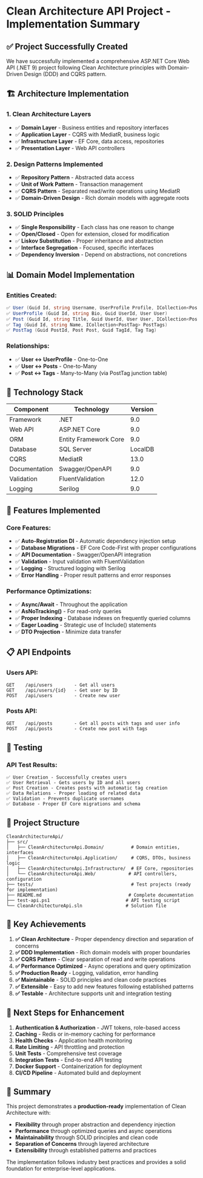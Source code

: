 # Clean Architecture API Project - Implementation Summary

## ✅ Project Successfully Created

We have successfully implemented a comprehensive ASP.NET Core Web API (.NET 9) project following Clean Architecture principles with Domain-Driven Design (DDD) and CQRS pattern.

## 🏗️ Architecture Implementation

### **1. Clean Architecture Layers**
- ✅ **Domain Layer** - Business entities and repository interfaces
- ✅ **Application Layer** - CQRS with MediatR, business logic
- ✅ **Infrastructure Layer** - EF Core, data access, repositories
- ✅ **Presentation Layer** - Web API controllers

### **2. Design Patterns Implemented**
- ✅ **Repository Pattern** - Abstracted data access
- ✅ **Unit of Work Pattern** - Transaction management
- ✅ **CQRS Pattern** - Separated read/write operations using MediatR
- ✅ **Domain-Driven Design** - Rich domain models with aggregate roots

### **3. SOLID Principles**
- ✅ **Single Responsibility** - Each class has one reason to change
- ✅ **Open/Closed** - Open for extension, closed for modification
- ✅ **Liskov Substitution** - Proper inheritance and abstraction
- ✅ **Interface Segregation** - Focused, specific interfaces
- ✅ **Dependency Inversion** - Depend on abstractions, not concretions

## 📊 Domain Model Implementation

### **Entities Created:**
```csharp
✅ User (Guid Id, string Username, UserProfile Profile, ICollection<Post> Posts)
✅ UserProfile (Guid Id, string Bio, Guid UserId, User User)
✅ Post (Guid Id, string Title, Guid UserId, User User, ICollection<PostTag> PostTags)
✅ Tag (Guid Id, string Name, ICollection<PostTag> PostTags)  
✅ PostTag (Guid PostId, Post Post, Guid TagId, Tag Tag)
```

### **Relationships:**
- ✅ **User ↔ UserProfile** - One-to-One
- ✅ **User ↔ Posts** - One-to-Many
- ✅ **Post ↔ Tags** - Many-to-Many (via PostTag junction table)

## 🔧 Technology Stack

| Component | Technology | Version |
|-----------|------------|---------|
| Framework | .NET | 9.0 |
| Web API | ASP.NET Core | 9.0 |
| ORM | Entity Framework Core | 9.0 |
| Database | SQL Server | LocalDB |
| CQRS | MediatR | 13.0 |
| Documentation | Swagger/OpenAPI | 9.0 |
| Validation | FluentValidation | 12.0 |
| Logging | Serilog | 9.0 |

## 🚀 Features Implemented

### **Core Features:**
- ✅ **Auto-Registration DI** - Automatic dependency injection setup
- ✅ **Database Migrations** - EF Core Code-First with proper configurations
- ✅ **API Documentation** - Swagger/OpenAPI integration
- ✅ **Validation** - Input validation with FluentValidation
- ✅ **Logging** - Structured logging with Serilog
- ✅ **Error Handling** - Proper result patterns and error responses

### **Performance Optimizations:**
- ✅ **Async/Await** - Throughout the application
- ✅ **AsNoTracking()** - For read-only queries
- ✅ **Proper Indexing** - Database indexes on frequently queried columns
- ✅ **Eager Loading** - Strategic use of Include() statements
- ✅ **DTO Projection** - Minimize data transfer

## 📋 API Endpoints

### **Users API:**
```
GET    /api/users        - Get all users
GET    /api/users/{id}   - Get user by ID
POST   /api/users        - Create new user
```

### **Posts API:**
```
GET    /api/posts        - Get all posts with tags and user info
POST   /api/posts        - Create new post with tags
```

## 🧪 Testing

### **API Test Results:**
```
✅ User Creation - Successfully creates users
✅ User Retrieval - Gets users by ID and all users
✅ Post Creation - Creates posts with automatic tag creation
✅ Data Relations - Proper loading of related data
✅ Validation - Prevents duplicate usernames
✅ Database - Proper EF Core migrations and schema
```

## 📁 Project Structure

```
CleanArchitectureApi/
├── src/
│   ├── CleanArchitectureApi.Domain/          # Domain entities, interfaces
│   ├── CleanArchitectureApi.Application/     # CQRS, DTOs, business logic
│   ├── CleanArchitectureApi.Infrastructure/  # EF Core, repositories
│   └── CleanArchitectureApi.Web/            # API controllers, configuration
├── tests/                                    # Test projects (ready for implementation)
├── README.md                                # Complete documentation
├── test-api.ps1                            # API testing script
└── CleanArchitectureApi.sln                # Solution file
```

## 🎯 Key Achievements

1. **✅ Clean Architecture** - Proper dependency direction and separation of concerns
2. **✅ DDD Implementation** - Rich domain models with proper boundaries
3. **✅ CQRS Pattern** - Clear separation of read and write operations
4. **✅ Performance Optimized** - Async operations and query optimization
5. **✅ Production Ready** - Logging, validation, error handling
6. **✅ Maintainable** - SOLID principles and clean code practices
7. **✅ Extensible** - Easy to add new features following established patterns
8. **✅ Testable** - Architecture supports unit and integration testing

## 🔄 Next Steps for Enhancement

1. **Authentication & Authorization** - JWT tokens, role-based access
2. **Caching** - Redis or in-memory caching for performance
3. **Health Checks** - Application health monitoring
4. **Rate Limiting** - API throttling and protection
5. **Unit Tests** - Comprehensive test coverage
6. **Integration Tests** - End-to-end API testing
7. **Docker Support** - Containerization for deployment
8. **CI/CD Pipeline** - Automated build and deployment

## 🌟 Summary

This project demonstrates a **production-ready** implementation of Clean Architecture with:
- **Flexibility** through proper abstraction and dependency injection
- **Performance** through optimized queries and async operations  
- **Maintainability** through SOLID principles and clean code
- **Separation of Concerns** through layered architecture
- **Extensibility** through established patterns and practices

The implementation follows industry best practices and provides a solid foundation for enterprise-level applications.
